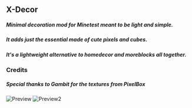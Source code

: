 ## X-Decor ##

##### Minimal decoration mod for Minetest meant to be light and simple. #####
##### It adds just the essential made of cute pixels and cubes. #####
##### It's a lightweight alternative to homedecor and moreblocks all together. #####

### Credits ###

##### Special thanks to Gambit for the textures from PixelBox #####

![Preview](http://i.imgur.com/q892y2g.png)
![Preview2](http://i.imgur.com/w9jIRrg.png)

